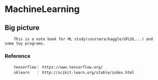 MachineLearning
===============================

Big picture
------------------------------
		This is a note book for ML study(coursera/kaggle/UFLDL...) and some toy programs.

### Reference
		tensorflow： https://www.tensorflow.org/
		sklearn	  ： http://scikit-learn.org/stable/index.html

